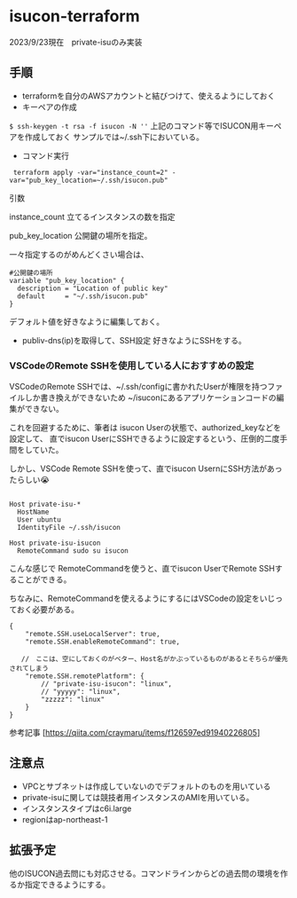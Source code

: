 # isucon-terraform


2023/9/23現在　private-isuのみ実装

## 手順
- terraformを自分のAWSアカウントと結びつけて、使えるようにしておく
- キーペアの作成

`$ ssh-keygen -t rsa -f isucon -N ''`
上記のコマンド等でISUCON用キーペアを作成しておく
サンプルでは~/.ssh下においている。

- コマンド実行

````
 terraform apply -var="instance_count=2" -var="pub_key_location=~/.ssh/isucon.pub"
````

引数

instance_count 立てるインスタンスの数を指定


pub_key_location 公開鍵の場所を指定。

一々指定するのがめんどくさい場合は、

```
#公開鍵の場所
variable "pub_key_location" {
  description = "Location of public key"
  default     = "~/.ssh/isucon.pub"
}

```

デフォルト値を好きなように編集しておく。



- publiv-dns(ip)を取得して、SSH設定
好きなようにSSHをする。

### VSCodeのRemote SSHを使用している人におすすめの設定
VSCodeのRemote SSHでは、~/.ssh/configに書かれたUserが権限を持つファイルしか書き換えができないため
~/isuconにあるアプリケーションコードの編集ができない。

これを回避するために、筆者は isucon Userの状態で、authorized_keyなどを設定して、
直でisucon UserにSSHできるように設定するという、圧倒的二度手間をしていた。


しかし、VSCode Remote SSHを使って、直でisucon UsernにSSH方法があったらしい😭


```

Host private-isu-*
  HostName 
  User ubuntu
  IdentityFile ~/.ssh/isucon

Host private-isu-isucon
  RemoteCommand sudo su isucon
```
こんな感じで RemoteCommandを使うと、直でisucon UserでRemote SSHすることができる。

ちなみに、RemoteCommandを使えるようにするにはVSCodeの設定をいじっておく必要がある。

```
{
    "remote.SSH.useLocalServer": true,
    "remote.SSH.enableRemoteCommand": true,

   //　ここは、空にしておくのがベター、Host名がかぶっているものがあるとそちらが優先されてしまう
    "remote.SSH.remotePlatform": {
        // "private-isu-isucon": "linux",
        // "yyyyy": "linux",
        "zzzzz": "linux"
    }
}

```


参考記事
[https://qiita.com/craymaru/items/f126597ed91940226805]





## 注意点
- VPCとサブネットは作成していないのでデフォルトのものを用いている
- private-isuに関しては競技者用インスタンスのAMIを用いている。
- インスタンスタイプはc6i.large
- regionはap-northeast-1



## 拡張予定
他のISUCON過去問にも対応させる。コマンドラインからどの過去問の環境を作るか指定できるようにする。
